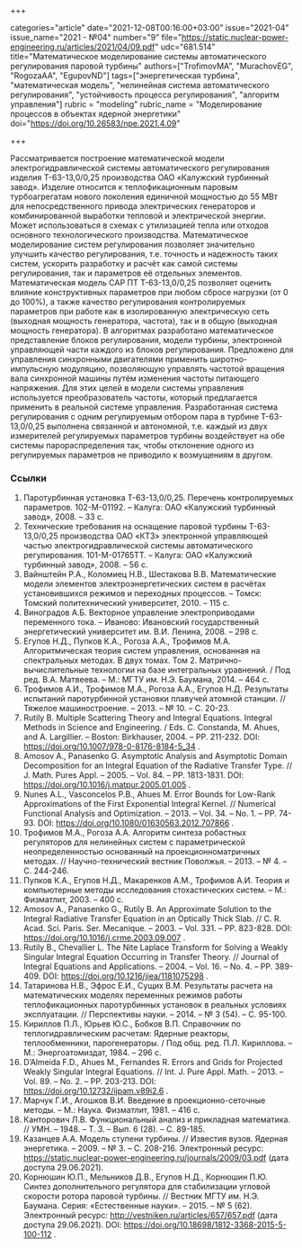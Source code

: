 +++

categories="article"
date="2021-12-08T00:16:00+03:00"
issue="2021-04"
issue_name="2021 - №04"
number="9"
file="https://static.nuclear-power-engineering.ru/articles/2021/04/09.pdf"
udc="681.514"
title="Математическое моделирование системы автоматического регулирования
паровой турбины"
authors=["TrofimovMA", "MurachovEG", "RogozaAA", "EgupovND"]
tags=["энергетическая турбина", "математическая модель", "нелинейная система автоматического регулирования", "устойчивость процесса регулирования", "алгоритм управления"]
rubric = "modeling"
rubric_name = "Моделирование процессов в объектах ядерной энергетики"
doi="https://doi.org/10.26583/npe.2021.4.09"

+++

Рассматривается построение математической модели электрогидравлической системы автоматического регулирования изделия Т-63-13,0/0,25 производства ОАО «Калужский турбинный завод». Изделие относится к теплофикационным паровым турбоагрегатам нового поколения единичной мощностью до 55 МВт для непосредственного привода электрических генераторов и комбинированной выработки тепловой и электрической энергии. Может использоваться в схемах с утилизацией тепла или отходов основного технологического производства. Математическое моделирование систем регулирования позволяет значительно улучшить качество регулирования, т.е. точность и надежность таких систем, ускорить разработку и расчёт как самой системы регулирования, так и параметров её отдельных элементов. Математическая модель САР ПТ Т-63-13,0/0,25 позволяет оценить влияние конструктивных параметров при любом сбросе нагрузки (от 0 до 100%), а также качество регулирования контролируемых параметров при работе как в изолированную электрическую сеть (выходная мощность генератора, частота), так и в общую (выходная мощность генератора). В алгоритмах разработано математическое представление блоков регулирования, модели турбины, электронной управляющей части каждого из блоков регулирования. Предложено для управления синхронными двигателями применить широтно-импульсную модуляцию, позволяющую управлять частотой вращения вала синхронной машины путём изменения частоты питающего напряжения. Для этих целей в модели системы управления используется преобразователь частоты, который предлагается применить в реальной системе управления. Разработанная система регулирования с одним регулируемым отбором пара в турбине Т-63-13,0/0,25 выполнена связанной и автономной, т.е. каждый из двух измерителей регулируемых параметров турбины воздействует на обе системы парораспределения так, чтобы отклонение одного из регулируемых параметров
не приводило к возмущениям в другом.

### Ссылки

1. Паротурбинная установка Т-63-13,0/0,25. Перечень контролируемых параметров. 102-М-01192. – Калуга: ОАО «Калужский турбинный завод», 2008. – 33 с.
2. Технические требования на оснащение паровой турбины Т-63-13,0/0,25 производства ОАО «КТЗ» электронной управляющей частью электрогидравлической системы автоматического регулирования. 101-М-01765ТТ. – Калуга: ОАО «Калужский турбинный завод», 2008. – 56 c.
3. Вайнштейн Р.А., Коломиец Н.В., Шестакова В.В. Математические модели элементов электроэнергетических систем в расчётах установившихся режимов и переходных процессов. – Томск: Томский политехнический университет, 2010. – 115 с.
4. Виноградов А.Б. Векторное управление электроприводами переменного тока. – Иваново: Ивановский государственный энергетический университет им. В.И. Ленина, 2008. – 298 с.
5. Егупов Н.Д., Пупков К.А., Рогоза А.А., Трофимов М.А. Алгоритмическая теория систем управления, основанная на спектральных методах. В двух томах. Том 2. Матрично-вычислительные технологии на базе интегральных уравнений. / Под ред. В.А. Матвеева. – М.: МГТУ им. Н.Э. Баумана, 2014. – 464 с.
6. Трофимов А.И., Трофимов М.А., Рогоза А.А., Егупов Н.Д. Результаты испытаний паротурбинной установки плавучей атомной станции. // Тяжелое машиностроение. – 2013. – № 10. – С. 20-23.
7. Rutily B. Multiple Scattering Theory and Integral Equations. Integral Methods in Science and Engineering. / Eds. C. Constanda, M. Ahues, and A. Largillier. – Boston: Birkhauser, 2004. – PP. 211-232. DOI: https://doi.org/10.1007/978-0-8176-8184-5_34 .
8. Amosov A., Panasenko G. Asymptotic Analysis and Asymptotic Domain Decomposition for an Integral Equation of the Radiative Transfer Type. // J. Math. Pures Appl. – 2005. – Vol. 84. – PP. 1813-1831. DOI: https://doi.org/10.1016/j.matpur.2005.01.005 .
9. Nunes A.L., Vasconcelos P.B., Ahues M. Error Bounds for Low-Rank Approximations of the First Exponential Integral Kernel. // Numerical Functional Analysis and Optimization. – 2013. – Vol. 34. – No. 1. – PP. 74-93. DOI: https://doi.org/10.1080/01630563.2012.707866 .
10. Трофимов М.А., Рогоза А.А. Алгоритм синтеза робастных регуляторов для нелинейных систем с параметрической неопределенностью основанный на проекционноматричных методах. // Научно-технический вестник Поволжья. – 2013. – № 4. – С. 244-246.
11. Пупков К.А., Егупов Н.Д., Макаренков А.М., Трофимов А.И. Теория и компьютерные методы исследования стохастических систем. – М.: Физматлит, 2003. – 400 с.
12. Amosov A., Panasenko G., Rutily B. An Approximate Solution to the Integral Radiative Transfer Equation in an Optically Thick Slab. // C. R. Acad. Sci. Paris. Ser. Mecanique. – 2003. – Vol. 331. – PP. 823-828. DOI: https://doi.org/10.1016/j.crme.2003.09.007 .
13. Rutily B., Chevallier L. The Nite Laplace Transform for Solving a Weakly Singular Integral Equation Occurring in Transfer Theory. // Journal of Integral Equations and Applications. – 2004. – Vol. 16. – No. 4. – PP. 389-409. DOI: https://doi.org/10.1216/jiea/1181075298 .
14. Татаринова Н.В., Эфрос Е.И., Сущих В.М. Результаты расчета на математических моделях переменных режимов работы теплофикационных паротурбинных установок в реальных условиях эксплуатации. // Перспективы науки. – 2014. – № 3 (54). – С. 95-100.
15. Кириллов П.Л., Юрьев Ю.С., Бобков В.П. Справочник по теплогидравлическим расчетам: Ядерные реакторы, теплообменники, парогенераторы. / Под общ. ред. П.Л. Кириллова. – М.: Энергоатомиздат, 1984. – 296 с.
16. D’Almeida F.D., Ahues M., Fernandes R. Errors and Grids for Projected Weakly Singular Integral Equations. // Int. J. Pure Appl. Math. – 2013. – Vol. 89. – No. 2. – PP. 203-213. DOI: https://doi.org/10.12732/ijpam.v89i2.6 .
17. Марчук Г.И., Агошков В.И. Введение в проекционно-сеточные методы. – М.: Наука. Физматлит, 1981. – 416 c.
18. Канторович Л.В. Функциональный анализ и прикладная математика. // УМН. – 1948. – Т. 3. – Вып. 6 (28). – С. 89-185.
19. Казанцев А.А. Модель ступени турбины. // Известия вузов. Ядерная энергетика. – 2009. – № 3. – С. 208-216. Электронный ресурс: https://static.nuclear-power-engineering.ru/journals/2009/03.pdf (дата доступа 29.06.2021).
20. Корнюшин Ю.П., Мельников Д.В., Егупов Н.Д., Корнюшин П.Ю. Синтез дополнительного регулятора для стабилизации угловой скорости ротора паровой турбины. // Вестник МГТУ им. Н.Э. Баумана. Серия: «Естественные науки». – 2015. – № 5 (62). Электронный ресурс: http://vestniken.ru/articles/657/657.pdf (дата доступа 29.06.2021). DOI: https://doi.org/10.18698/1812-3368-2015-5-100-112 .